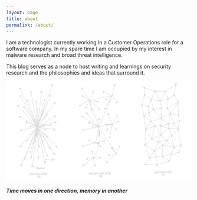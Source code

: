 ```yaml
---
layout: page
title: about
permalink: /about/
---
```


I am a technologist currently working in a Customer Operations role for a software company. In my spare time I am occupied by my interest in malware research and broad threat intelligence. 

This blog serves as a node to host writing and learnings on security research and the philosophies and ideas that surround it.

![rhizome](/assets/main/rhizome.png)

***Time moves in one direction, memory in another***
